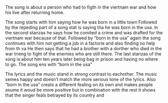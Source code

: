 The song is about a person who had to figth in the viertnam war and how his live after returning home.

The song starts with him saying how he was born in a little town 
Followed by the repeding part of a song stat is saying tha he was born in the usa.
In the second stanzas he says how he comited a crime and was drafted for the viertnam war because of that.
Followed by “born in the usa” again
the song continues with him not getting a job in a factorie and also finding no help from th va
He then says that he had a brother with a dorther who died in the war trieng to fight of the enemies who are still there. 
The last stanzas of the song is about him ten years later being bag in prison and having no where to go.
The song ens with “born in the usa”


The lyrics and the music stand in strong contrast to eachother. The music semes happy and doesn’t match the more serious tone of the lyrics. Also “born in the usa” creats a different fealing on its own and makes people asume it woud be more positive but in combination with the rest it shows that the singer feals betrayed by its country and 